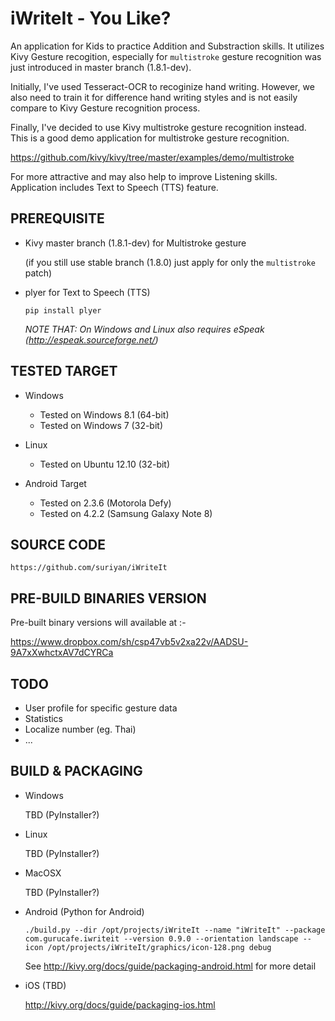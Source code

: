 iWriteIt - You Like?
====================

An application for Kids to practice Addition and Substraction skills. 
It utilizes Kivy Gesture recogition, especially for `multistroke`
gesture recognition was just introduced in master branch (1.8.1-dev).

Initially, I've used Tesseract-OCR to recoginize hand writing.
However, we also need to train it for difference hand writing styles
and is not easily compare to Kivy Gesture recognition process.

Finally, I've decided to use Kivy multistroke gesture recognition
instead. This is a good demo application for multistroke gesture
recognition.

https://github.com/kivy/kivy/tree/master/examples/demo/multistroke

For more attractive and may also help to improve Listening skills.
Application includes Text to Speech (TTS) feature.

PREREQUISITE
------------

* Kivy master branch (1.8.1-dev) for Multistroke gesture

    (if you still use stable branch (1.8.0) just apply for only the `multistroke` patch)

* plyer for Text to Speech (TTS)

    ```
    pip install plyer
    ```

    *NOTE THAT: On Windows and Linux also requires eSpeak (http://espeak.sourceforge.net/)*

TESTED TARGET
-------------

* Windows
    - Tested on Windows 8.1 (64-bit)
    - Tested on Windows 7 (32-bit)

* Linux
    - Tested on Ubuntu 12.10 (32-bit)

* Android Target
    - Tested on 2.3.6 (Motorola Defy)
    - Tested on 4.2.2 (Samsung Galaxy Note 8)

SOURCE CODE
-----------

    https://github.com/suriyan/iWriteIt

PRE-BUILD BINARIES VERSION
----------------

Pre-built binary versions will available at :-

https://www.dropbox.com/sh/csp47vb5v2xa22v/AADSU-9A7xXwhctxAV7dCYRCa

TODO
----

* User profile for specific gesture data
* Statistics
* Localize number (eg. Thai)
* ...

BUILD & PACKAGING
-----------------

* Windows

    TBD (PyInstaller?)

* Linux

    TBD (PyInstaller?)

* MacOSX

    TBD (PyInstaller?)

* Android (Python for Android)

    ```
    ./build.py --dir /opt/projects/iWriteIt --name "iWriteIt" --package com.gurucafe.iwriteit --version 0.9.0 --orientation landscape --icon /opt/projects/iWriteIt/graphics/icon-128.png debug
    ```

    See http://kivy.org/docs/guide/packaging-android.html for more detail

* iOS (TBD)

    http://kivy.org/docs/guide/packaging-ios.html
